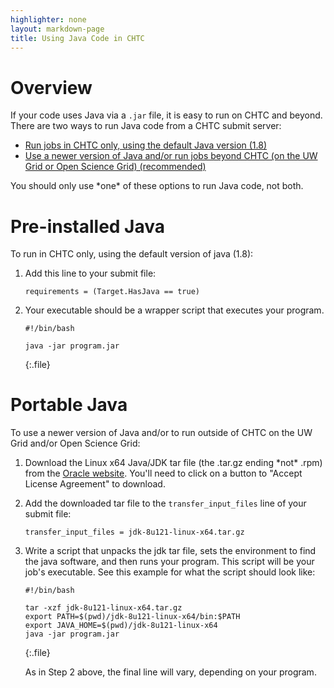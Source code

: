 ```yaml
---
highlighter: none
layout: markdown-page
title: Using Java Code in CHTC
---
```


Overview
========

If your code uses Java via a `.jar` file, it is easy to run on CHTC and
beyond. There are two ways to run Java code from a CHTC submit server:

-   [Run jobs in CHTC only, using the default Java version
    (1.8)](#default)
-   [Use a newer version of Java and/or run jobs beyond CHTC (on the UW
    Grid or Open Science Grid) (recommended)](#portable)

You should only use \*one\* of these options to run Java code, not both.

<a name="default"></a>

Pre-installed Java
==================

To run in CHTC only, using the default version of java (1.8):

1.  Add this line to your submit file:

    ``` {.sub}
    requirements = (Target.HasJava == true) 
    ```

2.  Your executable should be a wrapper script that executes your
    program.

    ``` 
    #!/bin/bash

    java -jar program.jar
    ```
    {:.file}


<a name="portable"></a>

Portable Java
=============

To use a newer version of Java and/or to run outside of CHTC on the UW
Grid and/or Open Science Grid:

1. Download the Linux x64 Java/JDK tar file (the .tar.gz ending \*not\*
.rpm) from the [Oracle
website](http://www.oracle.com/technetwork/java/javase/downloads/index.html).
You\'ll need to click on a button to \"Accept License Agreement\" to
download.

2. Add the downloaded tar file to the `transfer_input_files` line of your
submit file:

    ``` {.sub}
    transfer_input_files = jdk-8u121-linux-x64.tar.gz
    ```
3. Write a script that unpacks the jdk tar file, sets the environment to
find the java software, and then runs your program. This script will be
your job\'s executable. See this example for what the script should look
like:

    ``` 
    #!/bin/bash

    tar -xzf jdk-8u121-linux-x64.tar.gz
    export PATH=$(pwd)/jdk-8u121-linux-x64/bin:$PATH
    export JAVA_HOME=$(pwd)/jdk-8u121-linux-x64
    java -jar program.jar
    ```
    {:.file}

    As in Step 2 above, the final line will vary, depending on your program.

